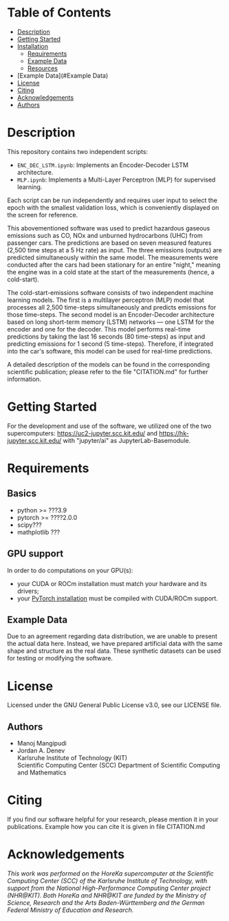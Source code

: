 # Table of Contents
  - [Description](#description)
  - [Getting Started](#getting-started)
  - [Installation](#installation)
    - [Requirements](#requirements)
    - [Example Data](#example-data)
    - [Resources](#resources)
  - [Example Data](#Example Data)
  - [License](#license)
  - [Citing](#citing)
  - [Acknowledgements](#acknowledgements)
  - [Authors](#authors)

# Description 

This repository contains two independent scripts: 
- `ENC_DEC_LSTM.ipynb`: Implements an Encoder-Decoder LSTM architecture.
- `MLP.ipynb`: Implements a Multi-Layer Perceptron (MLP) for supervised learning.

Each script can be run independently and requires user input to select the epoch with the smallest validation loss, which is conveniently displayed on the screen for reference. 

This abovementioned software was used to predict hazardous gaseous emissions such as CO, NOx and unburned hydrocarbons (UHC) from passenger cars. The predictions are based on seven measured features (2,500 time steps at a 5 Hz rate) as input. The three emissions (outputs) are predicted simultaneously within the same model. The measurements were conducted after the cars had been stationary for an entire "night," meaning the engine was in a cold state at the start of the measurements (hence, a cold-start). 

The cold-start-emissions software consists of two independent machine learning models. The first is a multilayer perceptron (MLP) model that processes all 2,500 time-steps simultaneously and predicts emissions for those time-steps. The second model is an Encoder-Decoder architecture based on long short-term memory (LSTM) networks — one LSTM for the encoder and one for the decoder. This model performs real-time predictions by taking the last 16 seconds (80 time-steps) as input and predicting emissions for 1 second (5 time-steps). Therefore, if integrated into the car's software, this model can be used for real-time predictions. 

A detailed description of the models can be found in the corresponding scientific publication; please refer to the file "CITATION.md" for further information. 


# Getting Started
For the development and use of the software, we utilized one of the two supercomputers: 
https://uc2-jupyter.scc.kit.edu/ and 
https://hk-jupyter.scc.kit.edu/
with "jupyter/ai" as JupyterLab-Basemodule. 

# Requirements

## Basics
- python >= ???3.9
- pytorch >= ????2.0.0
- scipy???
- mathplotlib ??? 


## GPU support
In order to do computations on your GPU(s):
- your CUDA or ROCm installation must match your hardware and its drivers;
- your [PyTorch installation](https://pytorch.org/get-started/locally/) must be compiled with CUDA/ROCm support.


## Example Data
Due to an agreement regarding data distribution, we are unable to present the actual data here. Instead, we have prepared artificial data with the same shape and structure as the real data. These synthetic datasets can be used for testing or modifying the software.  


# License
Licensed under the GNU General Public License v3.0, see our LICENSE file.


## Authors
- Manoj Mangipudi  
- Jordan A. Denev  
Karlsruhe Institute of Technology (KIT)  
Scientific Computing Center (SCC)
Department of Scientific Computing and Mathematics 


# Citing 
If you find our software helpful for your research, please mention it in your publications. Example how you can cite it is given in file CITATION.md 


# Acknowledgements
*This work was performed on the HoreKa supercomputer at the Scientific Computing Center (SCC) of the Karlsruhe Institute of Technology, with support from the National High-Performance Computing Center project (NHR@KIT). Both HoreKa and NHR@KIT are funded by the Ministry of Science, Research and the Arts Baden-Württemberg and the German Federal Ministry of Education and Research.* 
